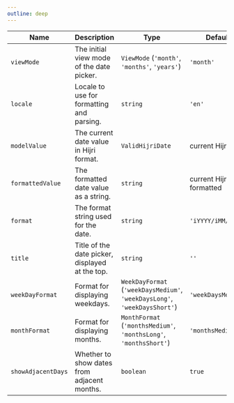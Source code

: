 ```yaml
---
outline: deep
---
```


| Name               | Description                                     | Type                                                                      | Default                      |
| ------------------ | ----------------------------------------------- | ------------------------------------------------------------------------- | ---------------------------- |
| `viewMode`         | The initial view mode of the date picker.       | `ViewMode` (`'month'`, `'months'`, `'years'`)                             | `'month'`                    |
| `locale`           | Locale to use for formatting and parsing.       | `string`                                                                  | `'en'`                       |
| `modelValue`       | The current date value in Hijri format.         | `ValidHijriDate`                                                          | current Hijri date           |
| `formattedValue`   | The formatted date value as a string.           | `string`                                                                  | current Hijri date formatted |
| `format`           | The format string used for the date.            | `string`                                                                  | `'iYYYY/iMM/iD'`             |
| `title`            | Title of the date picker, displayed at the top. | `string`                                                                  | `''`                         |
| `weekDayFormat`    | Format for displaying weekdays.                 | `WeekDayFormat` (`'weekDaysMedium'`, `'weekDaysLong'`, `'weekDaysShort'`) | `'weekDaysMedium'`           |
| `monthFormat`      | Format for displaying months.                   | `MonthFormat` (`'monthsMedium'`, `'monthsLong'`, `'monthsShort'`)         | `'monthsMedium'`             |
| `showAdjacentDays` | Whether to show dates from adjacent months.     | `boolean`                                                                 | `true`                       |
